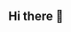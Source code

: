 ## Hi there 👋

<!--
**rkaypn/rkaypn** is a ✨ _special_ ✨ repository because its `README.md` (this file) appears on your GitHub profile.

Here are some ideas to get you started:

- 🔭 I’m currently working on school
- 🌱 I’m currently learning game programing
- 👯 I’m looking to collaborate on ... 
- 🤔 I’m looking for help with ... 
- 💬 Ask me about what i do
- 📫 How to reach me: email
- 😄 Pronouns: he
- ⚡ Fun fact: gamer
-->
